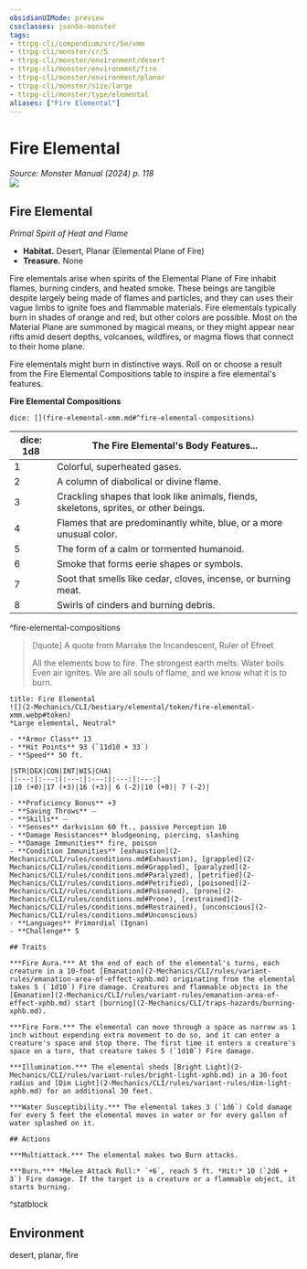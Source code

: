 ```yaml
---
obsidianUIMode: preview
cssclasses: json5e-monster
tags:
- ttrpg-cli/compendium/src/5e/xmm
- ttrpg-cli/monster/cr/5
- ttrpg-cli/monster/environment/desert
- ttrpg-cli/monster/environment/fire
- ttrpg-cli/monster/environment/planar
- ttrpg-cli/monster/size/large
- ttrpg-cli/monster/type/elemental
aliases: ["Fire Elemental"]
---
```

# Fire Elemental
*Source: Monster Manual (2024) p. 118*  
![](2-Mechanics/CLI/bestiary/elemental/img/fire-elemental.webp#right)

## Fire Elemental

*Primal Spirit of Heat and Flame*

- **Habitat.** Desert, Planar (Elemental Plane of Fire)  
- **Treasure.** None  

Fire elementals arise when spirits of the Elemental Plane of Fire inhabit flames, burning cinders, and heated smoke. These beings are tangible despite largely being made of flames and particles, and they can uses their vague limbs to ignite foes and flammable materials. Fire elementals typically burn in shades of orange and red, but other colors are possible. Most on the Material Plane are summoned by magical means, or they might appear near rifts amid desert depths, volcanoes, wildfires, or magma flows that connect to their home plane.

Fire elementals might burn in distinctive ways. Roll on or choose a result from the Fire Elemental Compositions table to inspire a fire elemental's features.

**Fire Elemental Compositions**

`dice: [](fire-elemental-xmm.md#^fire-elemental-compositions)`

| dice: 1d8 | The Fire Elemental's Body Features... |
|-----------|---------------------------------------|
| 1 | Colorful, superheated gases. |
| 2 | A column of diabolical or divine flame. |
| 3 | Crackling shapes that look like animals, fiends, skeletons, sprites, or other beings. |
| 4 | Flames that are predominantly white, blue, or a more unusual color. |
| 5 | The form of a calm or tormented humanoid. |
| 6 | Smoke that forms eerie shapes or symbols. |
| 7 | Soot that smells like cedar, cloves, incense, or burning meat. |
| 8 | Swirls of cinders and burning debris. |
^fire-elemental-compositions

> [!quote] A quote from Marrake the Incandescent, Ruler of Efreet  
> 
> All the elements bow to fire. The strongest earth melts. Water boils. Even air ignites. We are all souls of flame, and we know what it is to burn.


```ad-statblock
title: Fire Elemental
![](2-Mechanics/CLI/bestiary/elemental/token/fire-elemental-xmm.webp#token)
*Large elemental, Neutral*

- **Armor Class** 13 
- **Hit Points** 93 (`11d10 + 33`) 
- **Speed** 50 ft.

|STR|DEX|CON|INT|WIS|CHA|
|:---:|:---:|:---:|:---:|:---:|:---:|
|10 (+0)|17 (+3)|16 (+3)| 6 (-2)|10 (+0)| 7 (-2)|

- **Proficiency Bonus** +3
- **Saving Throws** ⏤
- **Skills** ⏤
- **Senses** darkvision 60 ft., passive Perception 10
- **Damage Resistances** bludgeoning, piercing, slashing
- **Damage Immunities** fire, poison
- **Condition Immunities** [exhaustion](2-Mechanics/CLI/rules/conditions.md#Exhaustion), [grappled](2-Mechanics/CLI/rules/conditions.md#Grappled), [paralyzed](2-Mechanics/CLI/rules/conditions.md#Paralyzed), [petrified](2-Mechanics/CLI/rules/conditions.md#Petrified), [poisoned](2-Mechanics/CLI/rules/conditions.md#Poisoned), [prone](2-Mechanics/CLI/rules/conditions.md#Prone), [restrained](2-Mechanics/CLI/rules/conditions.md#Restrained), [unconscious](2-Mechanics/CLI/rules/conditions.md#Unconscious)
- **Languages** Primordial (Ignan)
- **Challenge** 5

## Traits

***Fire Aura.*** At the end of each of the elemental's turns, each creature in a 10-foot [Emanation](2-Mechanics/CLI/rules/variant-rules/emanation-area-of-effect-xphb.md) originating from the elemental takes 5 (`1d10`) Fire damage. Creatures and flammable objects in the [Emanation](2-Mechanics/CLI/rules/variant-rules/emanation-area-of-effect-xphb.md) start [burning](2-Mechanics/CLI/traps-hazards/burning-xphb.md).

***Fire Form.*** The elemental can move through a space as narrow as 1 inch without expending extra movement to do so, and it can enter a creature's space and stop there. The first time it enters a creature's space on a turn, that creature takes 5 (`1d10`) Fire damage.

***Illumination.*** The elemental sheds [Bright Light](2-Mechanics/CLI/rules/variant-rules/bright-light-xphb.md) in a 30-foot radius and [Dim Light](2-Mechanics/CLI/rules/variant-rules/dim-light-xphb.md) for an additional 30 feet.

***Water Susceptibility.*** The elemental takes 3 (`1d6`) Cold damage for every 5 feet the elemental moves in water or for every gallon of water splashed on it.

## Actions

***Multiattack.*** The elemental makes two Burn attacks.

***Burn.*** *Melee Attack Roll:* `+6`, reach 5 ft. *Hit:* 10 (`2d6 + 3`) Fire damage. If the target is a creature or a flammable object, it starts burning.
```
^statblock

## Environment

desert, planar, fire
